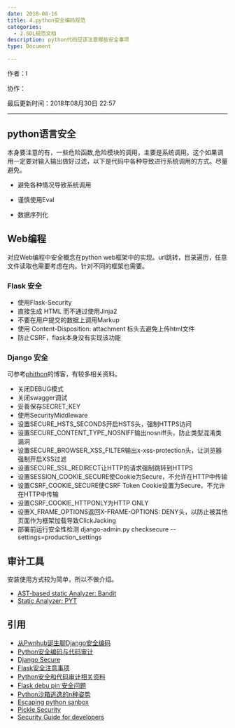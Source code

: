 ```yaml
---
date: 2018-08-16
title: 4.python安全编码规范
categories:
  - 2.SDL规范文档
description: python代码应该注意哪些安全事项
type: Document

---
```


作者：I

协作：

最后更新时间：2018年08月30日 22:57

-------

## python语言安全

本身要注意的有，一些危险函数,危险模块的调用，主要是系统调用。这个如果调用一定要对输入输出做好过滤，以下是代码中各种导致进行系统调用的方式。尽量避免。

- 避免各种情况导致系统调用
  
- 谨慎使用Eval
  
- 数据序列化

## Web编程

对应Web编程中安全概念在python web框架中的实现。url跳转，目录遍历，任意文件读取也需要考虑在内。针对不同的框架也需要。

### Flask 安全

- 使用Flask-Security
- 直接生成 HTML 而不通过使用Jinja2
- 不要在用户提交的数据上调用Markup
- 使用 Content-Disposition: attachment 标头去避免上传html文件
- 防止CSRF，flask本身没有实现该功能

### Django 安全

可参考[phithon](https://www.leavesongs.com)的博客，有较多相关资料。

- 关闭DEBUG模式
- 关闭swagger调试
- 妥善保存SECRET_KEY
- 使用SecurityMiddleware
- 设置SECURE_HSTS_SECONDS开启HSTS头，强制HTTPS访问
- 设置SECURE_CONTENT_TYPE_NOSNIFF输出nosniff头，防止类型混淆类漏洞
- 设置SECURE_BROWSER_XSS_FILTER输出x-xss-protection头，让浏览器强制开启XSS过滤
- 设置SECURE_SSL_REDIRECT让HTTP的请求强制跳转到HTTPS
- 设置SESSION_COOKIE_SECURE使Cookie为Secure，不允许在HTTP中传输
- 设置CSRF_COOKIE_SECURE使CSRF Token Cookie设置为Secure，不允许在HTTP中传输
- 设置CSRF_COOKIE_HTTPONLY为HTTP ONLY
- 设置X_FRAME_OPTIONS返回X-FRAME-OPTIONS: DENY头，以防止被其他页面作为框架加载导致ClickJacking
- 部署前运行安全性检测 django-admin.py checksecure --settings=production_settings

## 审计工具
安装使用方式较为简单，所以不做介绍。
- [AST-based static Analyzer: Bandit](https://github.com/openstack/bandit)
- [Static Analyzer: PYT](https://github.com/python-security/pyt)

## 引用

* [从Pwnhub诞生聊Django安全编码](https://www.leavesongs.com/PYTHON/django-coding-experience-from-pwnhub.html)
* [Python安全编码与代码审计](http://xxlegend.com/2015/07/30/Python%E5%AE%89%E5%85%A8%E7%BC%96%E7%A0%81%E5%92%8C%E4%BB%A3%E7%A0%81%E5%AE%A1%E8%AE%A1/)
* [Django Secure](https://django-secure.readthedocs.io/en/latest/settings.html)
* [Flask安全注意事项](http://docs.jinkan.org/docs/flask/security.html)
* [Python安全和代码审计相关资料](https://github.com/bit4woo/python_sec)
* [Flask debu pin 安全问题](https://xz.aliyun.com/t/2553)
* [Python沙箱逃逸的n种姿势](https://xz.aliyun.com/t/52)
* [Escaping python sanbox](https://zolmeister.com/2013/05/escaping-python-sandbox.html)
* [Pickle Security](http://v0ids3curity.blogspot.com/2012/10/exploit-exercise-python-pickles.html)
* [Security Guide for developers](https://github.com/FallibleInc/security-guide-for-developers)